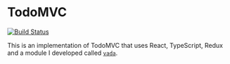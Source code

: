 # TodoMVC

[![Build Status](https://travis-ci.org/xogeny/vada.png)](https://travis-ci.org/xogeny/vada)

This is an implementation of TodoMVC that uses React, TypeScript,
Redux and a module I developed called
[`vada`](http://github.com/xogeny/vada).

